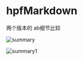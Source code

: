 # hpfMarkdown
两个版本的 ab细节比较

![summary](https://github.com/crl/hpfMarkdown/assets/1021135/9ac5205b-f4ad-45fc-9fc4-fe49cd0fd8e6)

![summary1](https://github.com/crl/hpfMarkdown/assets/1021135/51060079-6c13-4818-9aa3-f313f16c89aa)

